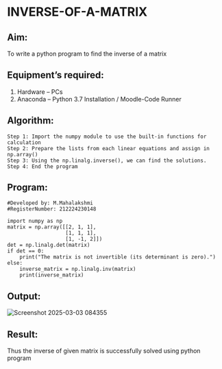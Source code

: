 # INVERSE-OF-A-MATRIX
## Aim:
To write a python program to find the inverse of a matrix
## Equipment’s required:
1. 	Hardware – PCs
2. 	Anaconda – Python 3.7 Installation / Moodle-Code Runner
## Algorithm:
```
Step 1: Import the numpy module to use the built-in functions for calculation
Step 2: Prepare the lists from each linear equations and assign in np.array()
Step 3: Using the np.linalg.inverse(), we can find the solutions.
Step 4: End the program
```
## Program:
```
#Developed by: M.Mahalakshmi
#RegisterNumber: 212224230148
```
```
import numpy as np
matrix = np.array([[2, 1, 1],
                   [1, 1, 1],
                   [1, -1, 2]])
det = np.linalg.det(matrix)
if det == 0:
    print("The matrix is not invertible (its determinant is zero).")
else:
    inverse_matrix = np.linalg.inv(matrix)
    print(inverse_matrix)
```

## Output:

![Screenshot 2025-03-03 084355](https://github.com/user-attachments/assets/efeaf3b2-addc-4c7e-be26-3231034cf188)


## Result:
Thus the inverse of given matrix is successfully solved using python program

